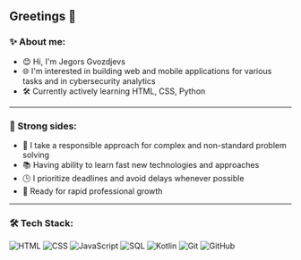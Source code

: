 ## Greetings 👋
### ✨ About me:
- 😊 Hi, I'm Jegors Gvozdjevs  
- 🌐 I'm interested in building web and mobile applications for various tasks and in cybersecurity analytics  
- 🛠️ Currently actively learning HTML, CSS, Python  

---

### 💪 Strong sides:
- 🧠 I take a responsible approach for complex and non-standard problem solving  
- 📚 Having ability to learn fast new technologies and approaches  
- 🕒 I prioritize deadlines and avoid delays whenever possible  
- 🧱 Ready for rapid professional growth  

---

### 🛠 Tech Stack:
![HTML](https://img.shields.io/badge/HTML-E34F26?style=for-the-badge&logo=html5&logoColor=white)
![CSS](https://img.shields.io/badge/CSS-1572B6?style=for-the-badge&logo=css3&logoColor=white)
![JavaScript](https://img.shields.io/badge/JavaScript-F7DF1E?style=for-the-badge&logo=javascript&logoColor=black)
![SQL](https://img.shields.io/badge/SQL-CC2927?style=for-the-badge&logo=postgresql&logoColor=white)
![Kotlin](https://img.shields.io/badge/Kotlin-7F52FF?style=for-the-badge&logo=kotlin&logoColor=white)
![Git](https://img.shields.io/badge/Git-F05032?style=for-the-badge&logo=git&logoColor=white)
![GitHub](https://img.shields.io/badge/GitHub-000000?style=for-the-badge&logo=github&logoColor=white)

